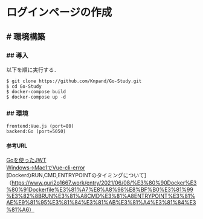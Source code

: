 # ログインページの作成

## # 環境構築

### ## 導入

以下を順に実行する．
```
$ git clone https://github.com/Knpand/Go-Study.git
$ cd Go-Study
$ docker-compose build
$ docker-compose up -d
```

### ## 環境

```
frontend:Vue.js (port=80)
backend:Go (port=5050)
```
#### 参考URL
[Goを使ったJWT](https://qiita.com/akubi0w1/items/dee1000699a3e9d9b2e3)  
[Windows->Mac1でVue-cli-error](https://ysko909.github.io/posts/fix-vue-cli-service-command-not-found-error/)  
[DockerのRUN,CMD,ENTRYPOINTのタイミングについて]（https://www.guri2o1667.work/entry/2021/06/08/%E3%80%90Docker%E3%80%91Dockerfile%E3%81%A7%E8%A8%98%E8%BF%B0%E3%81%99%E3%82%8BRUN%E3%81%A8CMD%E3%81%A8ENTRYPOINT%E3%81%AE%E9%81%95%E3%81%84%E3%81%AB%E3%81%A4%E3%81%84%E3%81%A6）

